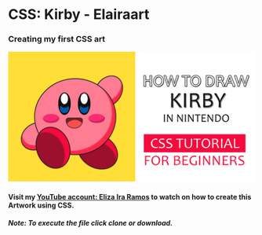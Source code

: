 # CSS: Kirby - Elairaart
### Creating my first CSS art 

![GitHub Logo](/images/KIRBYTHUMBNAIL-DONE.png)
#### Visit my [YouTube account: Eliza Ira Ramos](https://www.youtube.com/watch?v=AmmXceXf8FQ) to watch on how to create this Artwork using CSS.


##### Note: To execute the file click clone or download.

